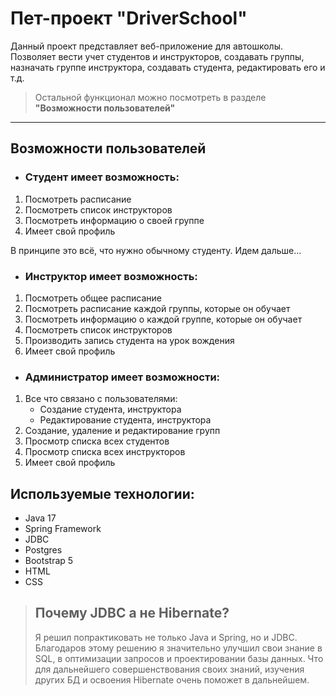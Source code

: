 # Пет-проект "DriverSchool"
Данный проект представляет веб-приложение для автошколы. 
Позволяет вести учет студентов и инструкторов, создавать группы, назначать группе инструктора, создавать студента, 
редактировать его и т.д.

>Остальной функционал можно посмотреть в разделе **"Возможности пользователей"**

***

## Возможности пользователей

* ### Студент имеет возможность:
1. Посмотреть расписание
2. Посмотреть список инструкторов
3. Посмотреть информацию о своей группе
4. Имеет свой профиль

В принципе это всё, что нужно обычному студенту. Идем дальше...

* ### Инструктор имеет возможность:
1. Посмотреть общее расписание
2. Посмотреть расписание каждой группы, которые он обучает
3. Посмотреть информацию о каждой группе, которые он обучает
4. Посмотреть список инструкторов
5. Производить запись студента на урок вождения
6. Имеет свой профиль

* ### Администратор имеет возможности:
1. Все что связано с пользователями:
     - Создание студента, инструктора
     - Редактирование студента, инструктора
2. Создание, удаление и редактирование групп
3. Просмотр списка всех студентов
4. Просмотр списка всех инструкторов
5. Имеет свой профиль

## Используемые технологии:
- Java 17
- Spring Framework
- JDBC
- Postgres
- Bootstrap 5
- HTML
- CSS

> ## **Почему JDBC а не Hibernate?**
>Я решил попрактиковать не только Java и Spring, но и JDBC. 
>Благодаров этому решению я значительно улучшил свои знание в SQL, в оптимизации запросов и проектировании базы данных.
>Что для дальнейшего совершенствования своих знаний, изучения других БД и освоения Hibernate очень поможет в дальнейшем.
